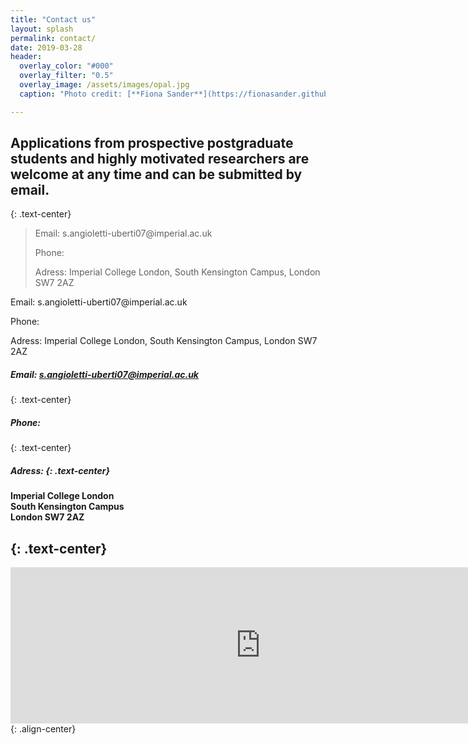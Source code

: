 ```yaml
---
title: "Contact us"
layout: splash
permalink: contact/
date: 2019-03-28
header:
  overlay_color: "#000"
  overlay_filter: "0.5"
  overlay_image: /assets/images/opal.jpg
  caption: "Photo credit: [**Fiona Sander**](https://fionasander.github.io/softnanolab/fiona/)"

---
```


## Applications from prospective postgraduate students and highly motivated researchers are welcome at any time and can be submitted by email. 
{: .text-center}

<blockquote title="Blockquote title">
  <p>Email: s.angioletti-uberti07@imperial.ac.uk<br />
    
  Phone: <br />
  
  Adress: Imperial College London, South Kensington Campus, London SW7 2AZ
  </p>
</blockquote>

<p class="c1 c2" id="id" title="title">Email: s.angioletti-uberti07@imperial.ac.uk<br />
    
  Phone: <br />
  
  Adress: Imperial College London, South Kensington Campus, London SW7 2AZ</p>


##### Email: s.angioletti-uberti07@imperial.ac.uk
{: .text-center}
##### Phone: 
{: .text-center}
##### Adress: {: .text-center}
#### Imperial College London<br /> South Kensington Campus<br /> London SW7 2AZ
  {: .text-center}
---

<iframe src="https://www.google.com/maps/embed?pb=!1m18!1m12!1m3!1d9935.142508862944!2d-0.1836317984580645!3d51.49880130134745!2m3!1f0!2f0!3f0!3m2!1i1024!2i768!4f13.1!3m3!1m2!1s0x48760567da220a01%3A0x31911b371c692e86!2sImperial+College+London!5e0!3m2!1sde!2suk!4v1549637016161" width="800" height="250" frameborder="0" style="border:0" allowfullscreen></iframe>{: .align-center}

